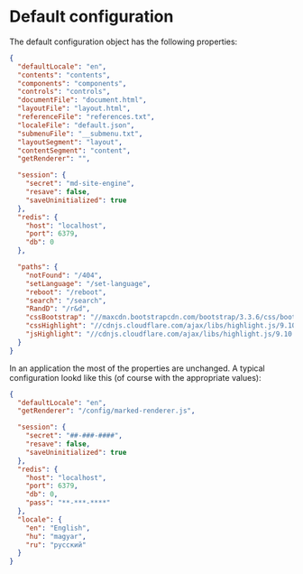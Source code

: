 <!-- ======================================================================
--- Search engine
title:          Default configuration
keywords:       configuration, options
description:    Default application configuration in md-site-engine.
--- Menu system
order:          10
text:           Default configuration
hidden:         false
umbel:          false
--- Page properties
id:             
document:       
layout:         layout-2-left
$-left:         #side-menu
searchable:     true
--- Side menu
side-menu-root:     /documentation
side-menu-header:   Documentation
side-menu-top:      Introduction
side-menu-depth:    2
======================================================================= -->

# Default configuration

The default configuration object has the following properties:

```json
{
  "defaultLocale": "en",
  "contents": "contents",
  "components": "components",
  "controls": "controls",
  "documentFile": "document.html",
  "layoutFile": "layout.html",
  "referenceFile": "references.txt",
  "localeFile": "default.json",
  "submenuFile": "__submenu.txt",
  "layoutSegment": "layout",
  "contentSegment": "content",
  "getRenderer": "",

  "session": {
    "secret": "md-site-engine",
    "resave": false,
    "saveUninitialized": true
  },
  "redis": {
    "host": "localhost",
    "port": 6379,
    "db": 0
  },

  "paths": {
    "notFound": "/404",
    "setLanguage": "/set-language",
    "reboot": "/reboot",
    "search": "/search",
    "RandD": "/r&d",
    "cssBootstrap": "//maxcdn.bootstrapcdn.com/bootstrap/3.3.6/css/bootstrap.min.css",
    "cssHighlight": "//cdnjs.cloudflare.com/ajax/libs/highlight.js/9.10.0/styles/ir-black.min.css",
    "jsHighlight": "//cdnjs.cloudflare.com/ajax/libs/highlight.js/9.10.0/highlight.min.js"
  }
}
```

In an application the most of the properties are unchanged.
A typical configuration lookd like this (of course with the appropriate values):

```json
{
  "defaultLocale": "en",
  "getRenderer": "/config/marked-renderer.js",

  "session": {
    "secret": "##-###-####",
    "resave": false,
    "saveUninitialized": true
  },
  "redis": {
    "host": "localhost",
    "port": 6379,
    "db": 0,
    "pass": "**-***-****"
  },
  "locale": {
    "en": "English",
    "hu": "magyar",
    "ru": "русский"
  }
}
```